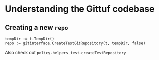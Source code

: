 # Understanding the Gittuf codebase

## Creating a new `repo`
```
tempDir := t.TempDir()
repo := gitinterface.CreateTestGitRepository(t, tempDir, false)
```
Also check out `policy.helpers_test.createTestRepository`